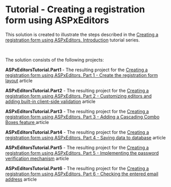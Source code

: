 # Tutorial - Creating a registration form using ASPxEditors


<p>This solution is created to illustrate the steps described in the <a href="https://www.devexpress.com/Support/Center/p/KA18762">Creating a registration form using ASPxEditors. Introduction</a> tutorial series.</p><br />
<p>The solution consists of the following projects:</p><p><strong>ASPxEditorsTutorial.Part1 </strong>- The resulting project for the <a href="https://www.devexpress.com/Support/Center/p/KA18763">Creating a registration form using ASPxEditors. Part 1 - Create the registration form layout</a> article</p><p><strong>ASPxEditorsTutorial.Part2</strong> - The resulting project for the <a href="https://www.devexpress.com/Support/Center/p/KA18764">Creating a registration form using ASPxEditors. Part 2 - Customizing editors and adding built-in client-side validation</a> article</p><p><strong>ASPxEditorsTutorial.Part3</strong> - The resulting project for the <a href="https://www.devexpress.com/Support/Center/p/KA18765">Creating a registration form using ASPxEditors. Part 3 - Adding a Cascading Combo Boxes feature </a> article</p><p><strong>ASPxEditorsTutorial.Part4</strong> - The resulting project for the <a href="https://www.devexpress.com/Support/Center/p/KA18766">Creating a registration form using ASPxEditors. Part 4 - Saving data to database</a> article</p><p><strong>ASPxEditorsTutorial.Part5</strong> - The resulting project for the <a href="https://www.devexpress.com/Support/Center/p/KA18767">Creating a registration form using ASPxEditors. Part 5 - Implementing the password verification mechanism</a> article</p><p><strong>ASPxEditorsTutorial.Part6</strong> - The resulting project for the <a href="https://www.devexpress.com/Support/Center/p/KA18768">Creating a registration form using ASPxEditors. Part 6 - Checking the entered email address</a> article</p><br />


<br/>



